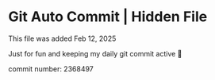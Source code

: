 # Git Auto Commit | Hidden File

This file was added Feb 12, 2025

Just for fun and keeping my daily git commit active 🤪

commit number: 2368497

